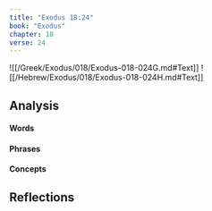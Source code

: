 ```yaml
---
title: "Exodus 18:24"
book: "Exodus"
chapter: 18
verse: 24
---
```

![[/Greek/Exodus/018/Exodus-018-024G.md#Text]]
![[/Hebrew/Exodus/018/Exodus-018-024H.md#Text]]

## Analysis

#### Words

#### Phrases

#### Concepts

## Reflections
